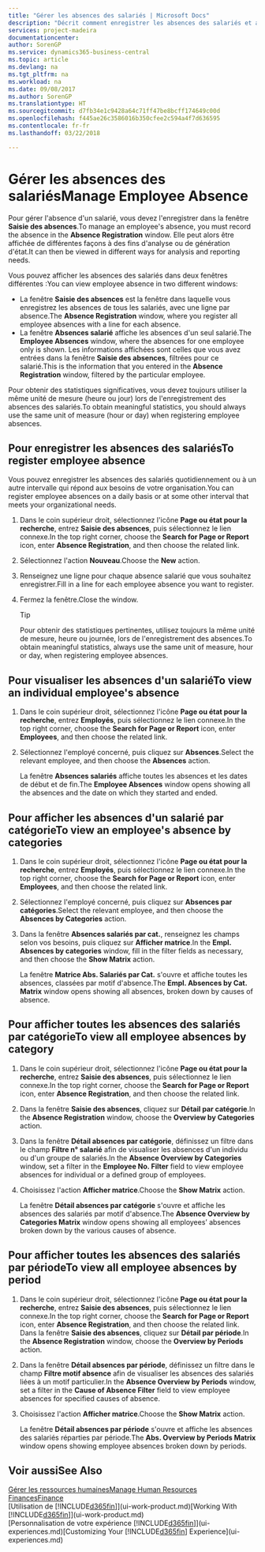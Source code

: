 ```yaml
---
title: "Gérer les absences des salariés | Microsoft Docs"
description: "Décrit comment enregistrer les absences des salariés et analyser les statistiques d'indisponibilité."
services: project-madeira
documentationcenter: 
author: SorenGP
ms.service: dynamics365-business-central
ms.topic: article
ms.devlang: na
ms.tgt_pltfrm: na
ms.workload: na
ms.date: 09/08/2017
ms.author: SorenGP
ms.translationtype: HT
ms.sourcegitcommit: d7fb34e1c9428a64c71ff47be8bcff174649c00d
ms.openlocfilehash: f445ae26c3586016b350cfee2c594a4f7d636595
ms.contentlocale: fr-fr
ms.lasthandoff: 03/22/2018

---
```

# <a name="manage-employee-absence"></a><span data-ttu-id="8a01e-103">Gérer les absences des salariés</span><span class="sxs-lookup"><span data-stu-id="8a01e-103">Manage Employee Absence</span></span>
<span data-ttu-id="8a01e-104">Pour gérer l'absence d'un salarié, vous devez l'enregistrer dans la fenêtre **Saisie des absences**.</span><span class="sxs-lookup"><span data-stu-id="8a01e-104">To manage an employee's absence, you must record the absence in the **Absence Registration** window.</span></span> <span data-ttu-id="8a01e-105">Elle peut alors être affichée de différentes façons à des fins d'analyse ou de génération d'état.</span><span class="sxs-lookup"><span data-stu-id="8a01e-105">It can then be viewed in different ways for analysis and reporting needs.</span></span>

<span data-ttu-id="8a01e-106">Vous pouvez afficher les absences des salariés dans deux fenêtres différentes :</span><span class="sxs-lookup"><span data-stu-id="8a01e-106">You can view employee absence in two different windows:</span></span>

* <span data-ttu-id="8a01e-107">La fenêtre **Saisie des absences** est la fenêtre dans laquelle vous enregistrez les absences de tous les salariés, avec une ligne par absence.</span><span class="sxs-lookup"><span data-stu-id="8a01e-107">The **Absence Registration** window, where you register all employee absences with a line for each absence.</span></span>
* <span data-ttu-id="8a01e-108">La fenêtre **Absences salarié** affiche les absences d'un seul salarié.</span><span class="sxs-lookup"><span data-stu-id="8a01e-108">The **Employee Absences** window, where the absences for one employee only is shown.</span></span> <span data-ttu-id="8a01e-109">Les informations affichées sont celles que vous avez entrées dans la fenêtre **Saisie des absences**, filtrées pour ce salarié.</span><span class="sxs-lookup"><span data-stu-id="8a01e-109">This is the information that you entered in the **Absence Registration** window, filtered by the particular employee.</span></span>

<span data-ttu-id="8a01e-110">Pour obtenir des statistiques significatives, vous devez toujours utiliser la même unité de mesure (heure ou jour) lors de l'enregistrement des absences des salariés.</span><span class="sxs-lookup"><span data-stu-id="8a01e-110">To obtain meaningful statistics, you should always use the same unit of measure (hour or day) when registering employee absences.</span></span>

## <a name="to-register-employee-absence"></a><span data-ttu-id="8a01e-111">Pour enregistrer les absences des salariés</span><span class="sxs-lookup"><span data-stu-id="8a01e-111">To register employee absence</span></span>
<span data-ttu-id="8a01e-112">Vous pouvez enregistrer les absences des salariés quotidiennement ou à un autre intervalle qui répond aux besoins de votre organisation.</span><span class="sxs-lookup"><span data-stu-id="8a01e-112">You can register employee absences on a daily basis or at some other interval that meets your organizational needs.</span></span>

1. <span data-ttu-id="8a01e-113">Dans le coin supérieur droit, sélectionnez l'icône **Page ou état pour la recherche**, entrez **Saisie des absences**, puis sélectionnez le lien connexe.</span><span class="sxs-lookup"><span data-stu-id="8a01e-113">In the top right corner, choose the **Search for Page or Report** icon, enter **Absence Registration**, and then choose the related link.</span></span>
2. <span data-ttu-id="8a01e-114">Sélectionnez l'action **Nouveau**.</span><span class="sxs-lookup"><span data-stu-id="8a01e-114">Choose the **New** action.</span></span>
3. <span data-ttu-id="8a01e-115">Renseignez une ligne pour chaque absence salarié que vous souhaitez enregistrer.</span><span class="sxs-lookup"><span data-stu-id="8a01e-115">Fill in a line for each employee absence you want to register.</span></span>
4. <span data-ttu-id="8a01e-116">Fermez la fenêtre.</span><span class="sxs-lookup"><span data-stu-id="8a01e-116">Close the window.</span></span>

    > [!Tip]
    > <span data-ttu-id="8a01e-117">Pour obtenir des statistiques pertinentes, utilisez toujours la même unité de mesure, heure ou journée, lors de l'enregistrement des absences.</span><span class="sxs-lookup"><span data-stu-id="8a01e-117">To obtain meaningful statistics, always use the same unit of measure, hour or day, when registering employee absences.</span></span>

## <a name="to-view-an-individual-employees-absence"></a><span data-ttu-id="8a01e-118">Pour visualiser les absences d'un salarié</span><span class="sxs-lookup"><span data-stu-id="8a01e-118">To view an individual employee's absence</span></span>
1. <span data-ttu-id="8a01e-119">Dans le coin supérieur droit, sélectionnez l'icône **Page ou état pour la recherche**, entrez **Employés**, puis sélectionnez le lien connexe.</span><span class="sxs-lookup"><span data-stu-id="8a01e-119">In the top right corner, choose the **Search for Page or Report** icon, enter **Employees**, and then choose the related link.</span></span>
2. <span data-ttu-id="8a01e-120">Sélectionnez l'employé concerné, puis cliquez sur **Absences**.</span><span class="sxs-lookup"><span data-stu-id="8a01e-120">Select the relevant employee, and then choose the **Absences** action.</span></span>

    <span data-ttu-id="8a01e-121">La fenêtre **Absences salariés** affiche toutes les absences et les dates de début et de fin.</span><span class="sxs-lookup"><span data-stu-id="8a01e-121">The **Employee Absences** window opens showing all the absences and the date on which they started and ended.</span></span>

## <a name="to-view-an-employees-absence-by-categories"></a><span data-ttu-id="8a01e-122">Pour afficher les absences d'un salarié par catégorie</span><span class="sxs-lookup"><span data-stu-id="8a01e-122">To view an employee's absence by categories</span></span>
1. <span data-ttu-id="8a01e-123">Dans le coin supérieur droit, sélectionnez l'icône **Page ou état pour la recherche**, entrez **Employés**, puis sélectionnez le lien connexe.</span><span class="sxs-lookup"><span data-stu-id="8a01e-123">In the top right corner, choose the **Search for Page or Report** icon, enter **Employees**, and then choose the related link.</span></span>
2. <span data-ttu-id="8a01e-124">Sélectionnez l'employé concerné, puis cliquez sur **Absences par catégories**.</span><span class="sxs-lookup"><span data-stu-id="8a01e-124">Select the relevant employee, and then choose the **Absences by Categories** action.</span></span>
3. <span data-ttu-id="8a01e-125">Dans la fenêtre **Absences salariés par cat.**, renseignez les champs selon vos besoins, puis cliquez sur **Afficher matrice**.</span><span class="sxs-lookup"><span data-stu-id="8a01e-125">In the **Empl. Absences by categories** window, fill in the filter fields as necessary, and then choose the **Show Matrix** action.</span></span>

    <span data-ttu-id="8a01e-126">La fenêtre **Matrice Abs. Salariés par Cat.** s'ouvre et affiche toutes les absences, classées par motif d'absence.</span><span class="sxs-lookup"><span data-stu-id="8a01e-126">The **Empl. Absences by Cat. Matrix** window opens showing all absences, broken down by causes of absence.</span></span>

## <a name="to-view-all-employee-absences-by-category"></a><span data-ttu-id="8a01e-127">Pour afficher toutes les absences des salariés par catégorie</span><span class="sxs-lookup"><span data-stu-id="8a01e-127">To view all employee absences by category</span></span>
1. <span data-ttu-id="8a01e-128">Dans le coin supérieur droit, sélectionnez l'icône **Page ou état pour la recherche**, entrez **Saisie des absences**, puis sélectionnez le lien connexe.</span><span class="sxs-lookup"><span data-stu-id="8a01e-128">In the top right corner, choose the **Search for Page or Report** icon, enter **Absence Registration**, and then choose the related link.</span></span>
2. <span data-ttu-id="8a01e-129">Dans la fenêtre **Saisie des absences**, cliquez sur **Détail par catégorie**.</span><span class="sxs-lookup"><span data-stu-id="8a01e-129">In the **Absence Registration** window, choose the **Overview by Categories** action.</span></span>
3. <span data-ttu-id="8a01e-130">Dans la fenêtre **Détail absences par catégorie**, définissez un filtre dans le champ **Filtre n° salarié** afin de visualiser les absences d'un individu ou d'un groupe de salariés.</span><span class="sxs-lookup"><span data-stu-id="8a01e-130">In the **Absence Overview by Categories** window, set a filter in the **Employee No. Filter** field to view employee absences for individual or a defined group of employees.</span></span>
4. <span data-ttu-id="8a01e-131">Choisissez l'action **Afficher matrice**.</span><span class="sxs-lookup"><span data-stu-id="8a01e-131">Choose the **Show Matrix** action.</span></span>

    <span data-ttu-id="8a01e-132">La fenêtre **Détail absences par catégorie** s'ouvre et affiche les absences des salariés par motif d'absence.</span><span class="sxs-lookup"><span data-stu-id="8a01e-132">The **Absence Overview by Categories Matrix** window opens showing all employees’ absences broken down by the various causes of absence.</span></span>

## <a name="to-view-all-employee-absences-by-period"></a><span data-ttu-id="8a01e-133">Pour afficher toutes les absences des salariés par période</span><span class="sxs-lookup"><span data-stu-id="8a01e-133">To view all employee absences by period</span></span>
1. <span data-ttu-id="8a01e-134">Dans le coin supérieur droit, sélectionnez l'icône **Page ou état pour la recherche**, entrez **Saisie des absences**, puis sélectionnez le lien connexe.</span><span class="sxs-lookup"><span data-stu-id="8a01e-134">In the top right corner, choose the **Search for Page or Report** icon, enter **Absence Registration**, and then choose the related link.</span></span>
   <span data-ttu-id="8a01e-135">Dans la fenêtre **Saisie des absences**, cliquez sur **Détail par période**.</span><span class="sxs-lookup"><span data-stu-id="8a01e-135">In the **Absence Registration** window, choose the **Overview by Periods** action.</span></span>
2. <span data-ttu-id="8a01e-136">Dans la fenêtre **Détail absences par période**, définissez un filtre dans le champ **Filtre motif absence** afin de visualiser les absences des salariés liées à un motif particulier.</span><span class="sxs-lookup"><span data-stu-id="8a01e-136">In the **Absence Overview by Periods** window, set a filter in the **Cause of Absence Filter** field to view employee absences for specified causes of absence.</span></span>
3. <span data-ttu-id="8a01e-137">Choisissez l'action **Afficher matrice**.</span><span class="sxs-lookup"><span data-stu-id="8a01e-137">Choose the **Show Matrix** action.</span></span>

    <span data-ttu-id="8a01e-138">La fenêtre **Détail absences par période** s'ouvre et affiche les absences des salariés réparties par période.</span><span class="sxs-lookup"><span data-stu-id="8a01e-138">The **Abs. Overview by Periods Matrix** window opens showing employee absences broken down by periods.</span></span>

## <a name="see-also"></a><span data-ttu-id="8a01e-139">Voir aussi</span><span class="sxs-lookup"><span data-stu-id="8a01e-139">See Also</span></span>
[<span data-ttu-id="8a01e-140">Gérer les ressources humaines</span><span class="sxs-lookup"><span data-stu-id="8a01e-140">Manage Human Resources</span></span>](hr-manage-human-resources.md)  
[<span data-ttu-id="8a01e-141">Finances</span><span class="sxs-lookup"><span data-stu-id="8a01e-141">Finance</span></span>](finance.md)  
<span data-ttu-id="8a01e-142">[Utilisation de [!INCLUDE[d365fin](includes/d365fin_md.md)]](ui-work-product.md)</span><span class="sxs-lookup"><span data-stu-id="8a01e-142">[Working With [!INCLUDE[d365fin](includes/d365fin_md.md)]](ui-work-product.md)</span></span>  
<span data-ttu-id="8a01e-143">[Personnalisation de votre expérience [!INCLUDE[d365fin](includes/d365fin_md.md)]](ui-experiences.md)</span><span class="sxs-lookup"><span data-stu-id="8a01e-143">[Customizing Your [!INCLUDE[d365fin](includes/d365fin_md.md)] Experience](ui-experiences.md)</span></span>


